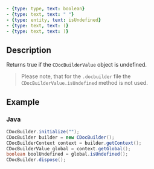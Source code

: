 ```yml signature
- {type: type, text: boolean}
- {type: text, text: " "}
- {type: entity, text: isUndefined}
- {type: text, text: (}
- {type: text, text: )}
```

## Description

Returns true if the `CDocBuilderValue` object is undefined.

> Please note, that for the `.docbuilder` file the `CDocBuilderValue.isUndefined` method is not used.

## Example

### Java

``` java
CDocBuilder.initialize("");
CDocBuilder builder = new CDocBuilder();
CDocBuilderContext context = builder.getContext();
CDocBuilderValue global = context.getGlobal();
boolean boolUndefined = global.isUndefined();
CDocBuilder.dispose();
```
